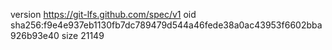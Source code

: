 version https://git-lfs.github.com/spec/v1
oid sha256:f9e4e937eb1130fb7dc789479d544a46fede38a0ac43953f6602bba926b93e40
size 21149
